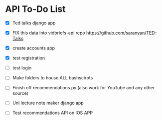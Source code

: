 # API To-Do List

- [X] Ted talks django app
- [X] FIX this data into vidbriefs-api repo https://github.com/saranyan/TED-Talks
- [X] create accounts app
- [X] test registration
- [ ] test login



- [ ] Make folders to house ALL bashscirpts
- [ ] Finish off recommendations.py (also work for YouTube and any other source)
- [ ] Uni lecture note maker django app
- [ ] Test recommendations API on IOS APP
